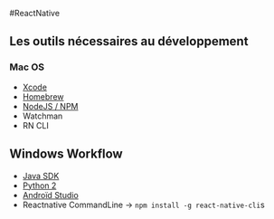 #ReactNative

## Les outils nécessaires au développement

### Mac OS
- [Xcode](https://developer.apple.com/xcode/)
- [Homebrew](https://brew.sh/)
- [NodeJS / NPM ](https://nodejs.org/en/)
- Watchman
- RN CLI


## Windows Workflow
* [Java SDK](http://www.oracle.com/technetwork/java/javase/downloads/jdk8-downloads-2133151.html)
* [Python 2](https://www.python.org/downloads/)
* [Androïd Studio](https://developer.android.com/studio/index.html)
* Reactnative CommandLine -> `npm install -g react-native-cli`s